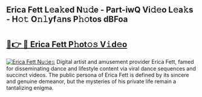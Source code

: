 ## Erica Fett L𝚎a𝚔ed N𝚞𝚍e - Part-iwQ Vi𝚍𝚎o L𝚎a𝚔s - H𝚘𝚝 O𝚗𝚕yf𝚊ns P𝚑𝚘tos dBFoa

# <h2><a href="http://kf0fweg.oniu.top/?m=Erica+Fett">🔗👉 🔴 Erica Fett P𝚑ot𝚘𝚜 V𝚒d𝚎o</a></h2>

[![Erica Fett Nu𝚍e𝚜](https://i.imgur.com/0qMVB7G.gif)](http://kf0fweg.oniu.top/?m=Erica+Fett)
Digital artist and amusement provider Erica Fett, famed for disseminating dance and lifestyle content via viral dance sequences and succinct videos. The public persona of Erica Fett is defined by its sincere and genuine demeanor, but the mysteries of his private life remain a tantalizing enigma.  
